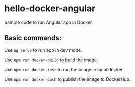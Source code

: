 # hello-docker-angular

Sample code to run Angular app in Docker.

## Basic commands:

Use `ng serve` to run app in dev mode.

Use `npm run docker-build` to build the image.

Use `npm run docker-test` to run the image in local docker.

Use `npm run docker-push` to publish the image to DockerHub.
